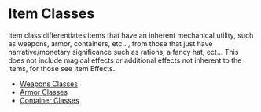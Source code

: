 # Item Classes

Item class differentiates items that have an inherent mechanical utility, such as weapons, armor, containers, etc..., from those that just have narrative/monetary significance such as rations, a fancy hat, ect... This does not include magical effects or additional effects not inherent to the items, for those see Item Effects.

- [Weapons Classes](./../CombatRules/WeaponClasses.md)
- [Armor Classes](./../CombatRules/DefenseAndPenetration.md#armor-classes)
- [Container Classes](./Containers.md#container-classes)
